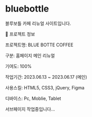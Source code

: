 # bluebottle


블루보틀 카페 리뉴얼 사이트입니다.


📖 프로젝트 정보

프로젝트명: BLUE BOTTE COFFEE

구분: 홈페이지 메인 리뉴얼

기여도: 100%

작업기간: 2023.06.13 ~ 2023.06.17 (메인)

사용스킬: HTML5, CSS3, jQuery, Figma

디바이스: Pc, Moblie, Tablet


서브페이지 작업중입니다...
